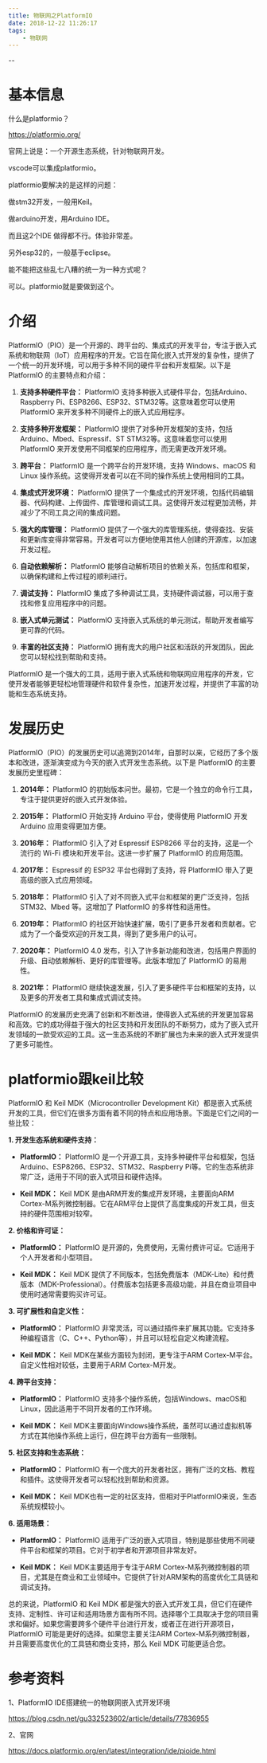 ```yaml
---
title: 物联网之PlatformIO
date: 2018-12-22 11:26:17
tags:
	- 物联网
---
```


--

# 基本信息

什么是platformio？

https://platformio.org/

官网上说是：一个开源生态系统，针对物联网开发。

vscode可以集成platformio。



platformio要解决的是这样的问题：

做stm32开发，一般用Keil。

做arduino开发，用Arduino IDE。

而且这2个IDE 做得都不行。体验非常差。

另外esp32的，一般基于eclipse。

能不能把这些乱七八糟的统一为一种方式呢？

可以。platformio就是要做到这个。

# 介绍

PlatformIO（PIO）是一个开源的、跨平台的、集成式的开发平台，专注于嵌入式系统和物联网（IoT）应用程序的开发。它旨在简化嵌入式开发的复杂性，提供了一个统一的开发环境，可以用于多种不同的硬件平台和开发框架。以下是 PlatformIO 的主要特点和介绍：

1. **支持多种硬件平台：** PlatformIO 支持多种嵌入式硬件平台，包括Arduino、Raspberry Pi、ESP8266、ESP32、STM32等。这意味着您可以使用 PlatformIO 来开发多种不同硬件上的嵌入式应用程序。

2. **支持多种开发框架：** PlatformIO 提供了对多种开发框架的支持，包括Arduino、Mbed、Espressif、ST STM32等。这意味着您可以使用 PlatformIO 来开发使用不同框架的应用程序，而无需更改开发环境。

3. **跨平台：** PlatformIO 是一个跨平台的开发环境，支持 Windows、macOS 和 Linux 操作系统。这使得开发者可以在不同的操作系统上使用相同的工具。

4. **集成式开发环境：** PlatformIO 提供了一个集成式的开发环境，包括代码编辑器、代码构建、上传固件、库管理和调试工具。这使得开发过程更加流畅，并减少了不同工具之间的集成问题。

5. **强大的库管理：** PlatformIO 提供了一个强大的库管理系统，使得查找、安装和更新库变得非常容易。开发者可以方便地使用其他人创建的开源库，以加速开发过程。

6. **自动依赖解析：** PlatformIO 能够自动解析项目的依赖关系，包括库和框架，以确保构建和上传过程的顺利进行。

7. **调试支持：** PlatformIO 集成了多种调试工具，支持硬件调试器，可以用于查找和修复应用程序中的问题。

8. **嵌入式单元测试：** PlatformIO 支持嵌入式系统的单元测试，帮助开发者编写更可靠的代码。

9. **丰富的社区支持：** PlatformIO 拥有庞大的用户社区和活跃的开发团队，因此您可以轻松找到帮助和支持。

PlatformIO 是一个强大的工具，适用于嵌入式系统和物联网应用程序的开发，它使开发者能够更轻松地管理硬件和软件复杂性，加速开发过程，并提供了丰富的功能和生态系统支持。

# 发展历史

PlatformIO（PIO）的发展历史可以追溯到2014年，自那时以来，它经历了多个版本和改进，逐渐演变成为今天的嵌入式开发生态系统。以下是 PlatformIO 的主要发展历史里程碑：

1. **2014年：** PlatformIO 的初始版本问世。最初，它是一个独立的命令行工具，专注于提供更好的嵌入式开发体验。

2. **2015年：** PlatformIO 开始支持 Arduino 平台，使得使用 PlatformIO 开发 Arduino 应用变得更加方便。

3. **2016年：** PlatformIO 引入了对 Espressif ESP8266 平台的支持，这是一个流行的 Wi-Fi 模块和开发平台。这进一步扩展了 PlatformIO 的应用范围。

4. **2017年：** Espressif 的 ESP32 平台也得到了支持，将 PlatformIO 带入了更高级的嵌入式应用领域。

5. **2018年：** PlatformIO 引入了对不同嵌入式平台和框架的更广泛支持，包括 STM32、Mbed 等。这增加了 PlatformIO 的多样性和适用性。

6. **2019年：** PlatformIO 的社区开始快速扩展，吸引了更多开发者和贡献者。它成为了一个备受欢迎的开发工具，得到了更多用户的认可。

7. **2020年：** PlatformIO 4.0 发布，引入了许多新功能和改进，包括用户界面的升级、自动依赖解析、更好的库管理等。此版本增加了 PlatformIO 的易用性。

8. **2021年：** PlatformIO 继续快速发展，引入了更多硬件平台和框架的支持，以及更多的开发者工具和集成式调试支持。

PlatformIO 的发展历史充满了创新和不断改进，使得嵌入式系统的开发更加容易和高效。它的成功得益于强大的社区支持和开发团队的不断努力，成为了嵌入式开发领域的一款受欢迎的工具。这一生态系统的不断扩展也为未来的嵌入式开发提供了更多可能性。

# platformio跟keil比较

PlatformIO 和 Keil MDK（Microcontroller Development Kit）都是嵌入式系统开发的工具，但它们在很多方面有着不同的特点和应用场景。下面是它们之间的一些比较：

**1. 开发生态系统和硬件支持：**

- **PlatformIO：** PlatformIO 是一个开源工具，支持多种硬件平台和框架，包括Arduino、ESP8266、ESP32、STM32、Raspberry Pi等。它的生态系统非常广泛，适用于不同的嵌入式项目和硬件选择。

- **Keil MDK：** Keil MDK 是由ARM开发的集成开发环境，主要面向ARM Cortex-M系列微控制器。它在ARM平台上提供了高度集成的开发工具，但支持的硬件范围相对较窄。

**2. 价格和许可证：**

- **PlatformIO：** PlatformIO 是开源的，免费使用，无需付费许可证。它适用于个人开发者和小型项目。

- **Keil MDK：** Keil MDK 提供了不同版本，包括免费版本（MDK-Lite）和付费版本（MDK-Professional）。付费版本包括更多高级功能，并且在商业项目中使用时通常需要购买许可证。

**3. 可扩展性和自定义性：**

- **PlatformIO：** PlatformIO 非常灵活，可以通过插件来扩展其功能。它支持多种编程语言（C、C++、Python等），并且可以轻松自定义构建流程。

- **Keil MDK：** Keil MDK在某些方面较为封闭，更专注于ARM Cortex-M平台。自定义性相对较低，主要用于ARM Cortex-M开发。

**4. 跨平台支持：**

- **PlatformIO：** PlatformIO 支持多个操作系统，包括Windows、macOS和Linux，因此适用于不同开发者的工作环境。

- **Keil MDK：** Keil MDK主要面向Windows操作系统，虽然可以通过虚拟机等方式在其他操作系统上运行，但在跨平台方面有一些限制。

**5. 社区支持和生态系统：**

- **PlatformIO：** PlatformIO 有一个庞大的开发者社区，拥有广泛的文档、教程和插件。这使得开发者可以轻松找到帮助和资源。

- **Keil MDK：** Keil MDK也有一定的社区支持，但相对于PlatformIO来说，生态系统规模较小。

**6. 适用场景：**

- **PlatformIO：** PlatformIO 适用于广泛的嵌入式项目，特别是那些使用不同硬件平台和框架的项目。它对于初学者和开源项目非常友好。

- **Keil MDK：** Keil MDK主要适用于专注于ARM Cortex-M系列微控制器的项目，尤其是在商业和工业领域中。它提供了针对ARM架构的高度优化工具链和调试支持。

总的来说，PlatformIO 和 Keil MDK 都是强大的嵌入式开发工具，但它们在硬件支持、定制性、许可证和适用场景方面有所不同。选择哪个工具取决于您的项目需求和偏好。如果您需要跨多个硬件平台进行开发，或者正在进行开源项目，PlatformIO 可能是更好的选择。如果您主要关注ARM Cortex-M系列微控制器，并且需要高度优化的工具链和商业支持，那么 Keil MDK 可能更适合您。



# 参考资料

1、PlatformIO IDE搭建统一的物联网嵌入式开发环境

https://blog.csdn.net/gu332523602/article/details/77836955

2、官网

https://docs.platformio.org/en/latest/integration/ide/pioide.html

